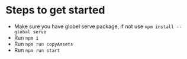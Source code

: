 # Steps to get started
- Make sure you have globel serve package, if not use `npm install --global serve`
- Run `npm i`
- Run `npm run copyAssets`
- Run `npm run start`
